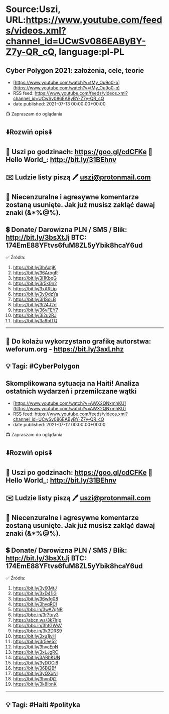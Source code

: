 # Source:Uszi, URL:https://www.youtube.com/feeds/videos.xml?channel_id=UCwSv086EAByBY-Z7y-QR_cQ, language:pl-PL

## Cyber ​​Polygon 2021: założenia, cele, teorie
 - [https://www.youtube.com/watch?v=tMy_Ou9o0-o](https://www.youtube.com/watch?v=tMy_Ou9o0-o)
 - RSS feed: https://www.youtube.com/feeds/videos.xml?channel_id=UCwSv086EAByBY-Z7y-QR_cQ
 - date published: 2021-07-13 00:00:00+00:00

📺 Zapraszam do oglądania

⬇️Rozwiń opis⬇️
------------------------------------------------------------
👀 Uszi po godzinach: https://goo.gl/cdCFKe
👀 Hello World_: http://bit.ly/31BEhnv
------------------------------------------------------------
✉️ Ludzie listy piszą 
🖊️ uszi@protonmail.com
------------------------------------------------------------
👺 Niecenzuralne i agresywne komentarze zostaną usunięte.  Jak już musisz zakląć dawaj znaki (&*%@%).
------------------------------------------------------------
💲 Donate/ Darowizna
PLN / SMS / Blik: http://bit.ly/3bsXtJj
BTC: 174EmE88YFtvs6fuM8ZL5yYbik8hcaY6ud
-------------------------------------------------------------
✅ Źródła:
1. https://bit.ly/3hAxtjK
2. https://bit.ly/36ArogR
3. https://bit.ly/3i1KbqG
4. https://bit.ly/3r5k0n2
5. https://bit.ly/3xARLip
6. https://bit.ly/3yOdzYa
7. https://bit.ly/3i1SoLB
8. https://bit.ly/3i24J2d
9. https://bit.ly/36vFEY7
10. https://bit.ly/3i2u2RJ
11. https://bit.ly/3a9bITQ
---------------------------------------------------------------
🎴 Do kolażu wykorzystano grafikę autorstwa: 
weforum.org - https://bit.ly/3axLnhz
---------------------------------------------------------------
💡 Tagi: #CyberPolygon
--------------------------------------------------------------

## Skomplikowana sytuacja na Haiti! Analiza ostatnich wydarzeń i przemilczane wątki
 - [https://www.youtube.com/watch?v=AWX2QNxmhKU](https://www.youtube.com/watch?v=AWX2QNxmhKU)
 - RSS feed: https://www.youtube.com/feeds/videos.xml?channel_id=UCwSv086EAByBY-Z7y-QR_cQ
 - date published: 2021-07-12 00:00:00+00:00

📺 Zapraszam do oglądania

⬇️Rozwiń opis⬇️
------------------------------------------------------------
👀 Uszi po godzinach: https://goo.gl/cdCFKe
👀 Hello World_: http://bit.ly/31BEhnv
------------------------------------------------------------
✉️ Ludzie listy piszą 
🖊️ uszi@protonmail.com
------------------------------------------------------------
👺 Niecenzuralne i agresywne komentarze zostaną usunięte.  Jak już musisz zakląć dawaj znaki (&*%@%).
------------------------------------------------------------
💲 Donate/ Darowizna
PLN / SMS / Blik: http://bit.ly/3bsXtJj
BTC: 174EmE88YFtvs6fuM8ZL5yYbik8hcaY6ud
-------------------------------------------------------------
✅ Źródła:
1. https://bit.ly/3yIXMtJ
2. https://bit.ly/3xD41iG
3. https://bit.ly/36wfg08
4. https://bit.ly/3hyqRCl
5. https://bbc.in/3wA7qNR
6. https://bbc.in/3r7tuy3
7. https://abcn.ws/3k7lrjp
8. https://bbc.in/3htGWsV
9. https://bbc.in/3k3DRS9
10. https://bit.ly/3xu1jvH
11. https://bit.ly/3r5ee52
12. https://bit.ly/3hvcEpN
13. https://bit.ly/3xLJgRC
14. https://bit.ly/3ARhKUN
15. https://bit.ly/3yDOCi6
16. https://bit.ly/36Bi2Bf
17. https://bit.ly/3yQXxNl
18. https://bit.ly/3hvnDj2
19. https://bit.ly/3k8ibnK
---------------------------------------------------------------
💡 Tagi: #Haiti #polityka
--------------------------------------------------------------

